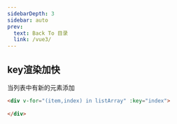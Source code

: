 ```yaml
---
sidebarDepth: 3
sidebar: auto
prev:
  text: Back To 目录
  link: /vue3/
---
```




## key渲染加快

当列表中有新的元素添加

```html
<div v-for="(item,index) in listArray" :key="index">
    
</div>
```

